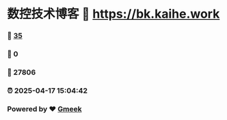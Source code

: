 # 数控技术博客 :link: https://bk.kaihe.work 
### :page_facing_up: [35](https://bk.kaihe.work/tag.html) 
### :speech_balloon: 0 
### :hibiscus: 27806 
### :alarm_clock: 2025-04-17 15:04:42 
### Powered by :heart: [Gmeek](https://github.com/Meekdai/Gmeek)
